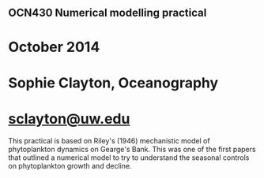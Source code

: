 ## OCN430 Numerical modelling practical
# October 2014
# Sophie Clayton, Oceanography
# sclayton@uw.edu

This practical is based on Riley's (1946) mechanistic model of phytoplankton dynamics on Gearge's Bank.
This was one of the first papers that outlined a numerical model to try to understand the seasonal controls on phytoplankton growth and decline.
